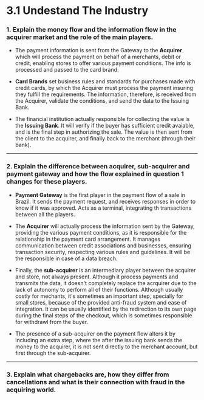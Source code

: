 # 3.1 Undestand The Industry

### 1. Explain the money flow and the information flow in the acquirer market and the role of the main players.

* The payment information is sent from the Gateway to the **Acquirer** which will process the payment on behalf of a merchants, debit or credit, enabling stores to offer various payment conditions. The info is processed and passed to the card brand.
  
* **Card Brands** set business rules and standards for purchases made with credit cards, by which the Acquirer must process the payment insuring they fulfill the requirements. The information, therefore, is received from the Acquirer, validate the conditions, and send the data to the Issuing Bank.
  
* The financial institution actually responsible for collecting the value is the **Issuing Bank**. It will verify if the buyer has sufficient credit avaiable, and is the final step in authorizing the sale. The value is then sent from the client to the acquirer, and finally back to the merchant (through their bank).


---
### 2. Explain the difference between acquirer, sub-acquirer and payment gateway and how the flow explained in question 1 changes for these players.

* **Payment Gateway** is the first player in the payment flow of a sale in Brazil. It sends the payment request, and receives responses in order to know if it was approved. Acts as a terminal, integrating th transactions between all the players.
  
* The **Acquirer** will actually process the information sent by the Gateway, providing the various payment conditions, as it is responsible for the relationship in the payment card arrangement. It manages communication between credit associations and businesses, ensuring transaction security, respecting various rules and guidelines. It will be the responsible in case of a data breach.
  
* Finally, the **sub-acquirer** is an intermediary player between the acquirer and store, not always present. Although it process payments and transmits the data, it doesn't completely replace the acrquirer due to the lack of autonomy to perform all of their functions. Although usually costly for mechants, it's sometimes an important step, specially for small stores, because of the provided anti-fraud system and ease of integration. It can be usually identified by the redirection to its own page during the final steps of the checkout, which is sometimes responsible for withdrawl from the buyer.
  
* The presence of a sub-acquirer on the payment flow alters it by including an extra step, where the after the issuing bank sends the money to the acquirer, it is not sent directly to the merchant account, but first through the sub-acquirer.


---
### 3. Explain what chargebacks are, how they differ from cancellations and what is their connection with fraud in the acquiring world.
